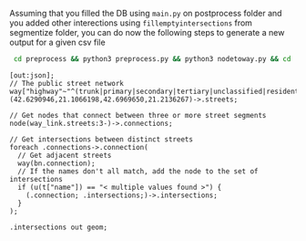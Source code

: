 Assuming that you filled the DB using `main.py` on postprocess folder and you added other interections using `fillemptyintersections` from segmentize folder, you can do now the following steps to generate a new output for a given csv file 
```bash
 cd preprocess && python3 preprocess.py && python3 nodetoway.py && cd ../segmentize && python3 postprocess.py && python3 outputfaza2.py > 7.txt
```

```
[out:json];
// The public street network
way["highway"~"^(trunk|primary|secondary|tertiary|unclassified|residential)$"](42.6290946,21.1066198,42.6969650,21.2136267)->.streets;

// Get nodes that connect between three or more street segments
node(way_link.streets:3-)->.connections;

// Get intersections between distinct streets
foreach .connections->.connection(
  // Get adjacent streets
  way(bn.connection);
  // If the names don't all match, add the node to the set of intersections
  if (u(t["name"]) == "< multiple values found >") {
    (.connection; .intersections;)->.intersections;
  }
);

.intersections out geom;

```
